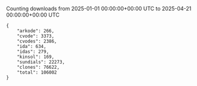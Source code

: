 
Counting downloads from 2025-01-01 00:00:00+00:00 UTC to 2025-04-21 00:00:00+00:00 UTC

```
{
    "arkode": 266,
    "cvode": 3373,
    "cvodes": 2386,
    "ida": 634,
    "idas": 279,
    "kinsol": 169,
    "sundials": 22273,
    "clones": 76622,
    "total": 106002
}
```
